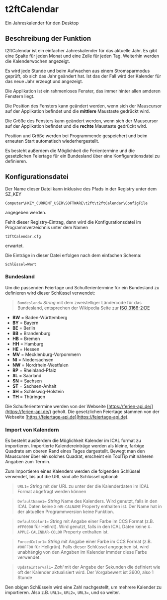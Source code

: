 # t2ftCalendar

Ein Jahreskalender für den Desktop

## Beschreibung der Funktion

t2ftCalendar ist ein einfacher Jahreskalender für das aktuelle Jahr. Es gibt eine Spalte für jeden Monat und eine Zeile für jeden Tag.
Weiterhin werden die Kalenderwochen angezeigt.

Es wird jede Stunde und beim Aufwachen aus einem 
Stromsparmodus geprüft, ob sich das Jahr geändert hat. Ist das der Fall wird der Kalender für das neue Jahr erzeugt und angezeigt.

Die Applikation ist ein rahmenloses Fenster, das immer hinter allen amderen Fenstern liegt.  

Die Position des Fensters kann geändert werden, wenn sich der Mauscursor auf der Applikation befindet
und die **mittlere** Maustaste gedrückt wird.

Die Größe des Fensters kann geändert werden, wenn sich der Mauscursor auf der Applikation befindet 
und die **rechte** Maustaste gedrückt wird.

Position und Größe werden bei Programmende gespeichert und beim erneuten Start automatisch wiederhergestellt.

Es besteht außerdem die Möglichkeit die Ferientermine und die gesetzlichen Feiertage für ein Bundesland über eine
Konfigurationsdatei zu definieren.

## Konfigurationsdatei

Der Name dieser Datei kann inklusive des Pfads in der Registry unter dem SZ_KEY

    Computer\HKEY_CURRENT_USER\SOFTWARE\t2ft\t2ftCalendar\ConfigFile

angegeben werden.

Fehlt dieser Registry-Eintrag, dann wird die Konfigurationsdatei im Programmverzeichnis unter dem Namen 

    t2ftCalendar.cfg

erwartet.

Die Einträge in dieser Datei erfolgen nach dem einfachen Schema:

    Schlüssel=Wert
    

### Bundesland
Um die passenden Feiertage und Schulferientermine für ein Bundesland zu definieren wird dieser Schlüssel verwendet:

>`Bundesland=` *String* mit dem zweistelliger Ländercode für das Bundesland, entsprechen der Wikipedia Seite zur [ISO 3166-2:DE](https://de.wikipedia.org/wiki/ISO_3166-2:DE)
- **BW** = Baden-Württemberg
- **BY** = Bayern
- **BE** = Berlin
- **BB** = Brandenburg
- **HB** = Bremen
- **HH** = Hamburg
- **HE** = Hessen
- **MV** = Mecklenburg-Vorpommern
- **NI** = Niedersachsen
- **NW** = Nordrhein-Westfalen
- **RP** = Rheinland-Pfalz
- **SL** = Saarland
- **SN** = Sachsen
- **ST** = Sachsen-Anhalt
- **SH** = Schleswig-Holstein
- **TH** = Thüringen 

Die Schulferientermine werden von der Webseite [https://ferien-api.de/](https://ferien-api.de/) geholt.
Die gesetzlichen Feiertage stammen von der Webseite [https://feiertage-api.de](https://feiertage-api.de).

### Import von Kalendern

Es besteht ausßerdem die Möglichkeit Kalender im ICAL format zu importieren. Importierte Kalendereinträge werden als kleine, 
farbige Quadrate am oberen Rand eines Tages dargestellt. Bewegt man den Mauscurser über ein solches Quadrat, erscheint ein 
ToolTip mit näheren Angaben zum Termin.

Zum Importieren eines Kalenders werden die folgenden Schlüssel verwendet, bis auf die URL sind alle Schlüssel optional:

>`URL1=` *String* mit der URL zu unter der die Kalenderdaten im ICAL Format abgefragt werden können

>`DefaultName1=` *String* Name des Kalenders. Wird genutzt, falls in den ICAL Daten keine `X-WR-CALNAME` Property enthalten ist. 
Der Name hat in der aktuellen Programmversion keine Funktion.

>`DefaultColor1=` *String* mit Angabe einer Farbe im CCS Format (z.B. `#FF0000` für Hellrot). 
Wird genutzt, falls in den ICAL Daten keine `X-APPLE-CALENDAR-COLOR` Property enthalten ist.

>`ForcedColor1=` *String* mit Angabe einer Farbe im CCS Format (z.B. `#00FF00` für Hellgrün). 
Falls dieser Schlüssel angegeben ist, wird unabhängig von den Angaben im Kalender immder diese Farbe verwendet.

>`UpdateInterval1=` *Zahl* mit der Angabe der Sekunden die definiert wie oft der Kalender aktualisiert wird. 
Der Vorgabewert ist 3600, also 1 Stunde

Den obigen Schlüsseln wird eine Zahl nachgestellt, um mehrere Kalender zu importieren. 
Also z.B. `URL1=`, `URL2=`, `URL3=`,  und so weiter.
